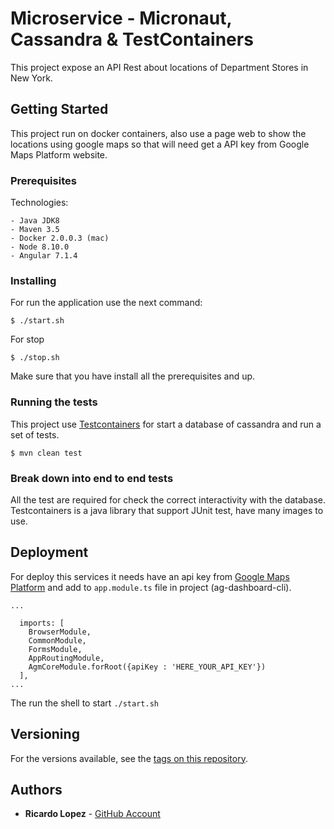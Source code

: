 # Microservice - Micronaut, Cassandra & TestContainers

This project expose an API Rest about locations of Department Stores in New York.

## Getting Started

This project run on docker containers, also use a page web to show the locations using google maps so that will need
get a API key from Google Maps Platform website.

### Prerequisites
  
Technologies:

```
- Java JDK8
- Maven 3.5
- Docker 2.0.0.3 (mac)
- Node 8.10.0
- Angular 7.1.4
```

### Installing

For run the application use the next command:

```
$ ./start.sh
```

For stop

```
$ ./stop.sh
```


Make sure that you have install all the prerequisites and up.

### Running the tests

This project use [Testcontainers](https://www.testcontainers.org) for start a database of cassandra and run a set of tests.

```
$ mvn clean test
```

### Break down into end to end tests

All the test are required for check the correct interactivity with the database. Testcontainers is a java library that support JUnit test, 
have many images to use.

## Deployment

For deploy this services it needs have an api key from [Google Maps Platform](https://developers.google.com/maps/documentation/embed/get-api-key)
and add to `app.module.ts` file in project (ag-dashboard-cli).

```angularjs
...

  imports: [
    BrowserModule,
    CommonModule,
    FormsModule,
    AppRoutingModule,
    AgmCoreModule.forRoot({apiKey : 'HERE_YOUR_API_KEY'})
  ],
...

```

The run the shell to start `./start.sh`

## Versioning

For the versions available, see the [tags on this repository](https://github.com/ricdev2/micronaut-cassandra-tc-ms/tags). 

## Authors

* **Ricardo Lopez** - [GitHub Account](https://github.com/ricdev2)
